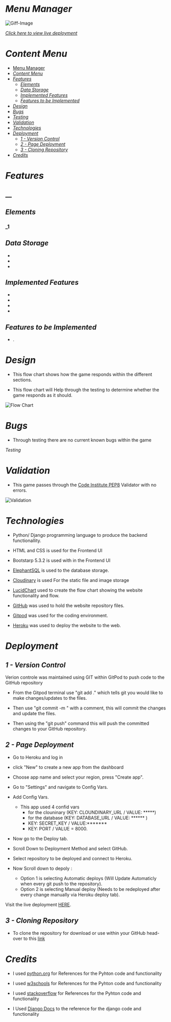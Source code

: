# _Menu Manager_

![Giff-Image](documents/readme-images/game-gif.gif)

[_Click here to view live deployment_](https://menu-manager-32aec1a9f4d5.herokuapp.com)


# _Content Menu_

- [Menu Manager](#menu_manager)
- [_Content Menu_](#content-menu)
- [_Features_](#features)
  - [_Elements_](#game-elements)
  - [_Data Storage_](#data-storage)
  - [_Implemented Features_](#implemented-features)
  - [_Features to be Implemented_](#features-to-be-implemented)
- [_Design_](#design)
- [_Bugs_](#bugs)
- [_Testing_](#testing)
- [_Validation_](#validation)
- [_Technologies_](#technologies)
- [_Deployment_](#deployment)
  - [_1 - Version Control_](#1---version-control)
  - [_2 - Page Deployment_](#2---page-deployment)
  - [_3 - Cloning Repository_](#3---cloning-repository)
- [_Credits_](#credits)

# _Features_

## __
    


## _Elements_

### _1 



## _Data Storage_
 
 * 

 * 

 * 

## _Implemented Features_

 * 

 * 

 * 

 * 
  
## _Features to be Implemented_

 * .

# _Design_
 
 * This flow chart shows how the game responds within the different sections.

 * This flow chart will Help through the testing to determine whether the game responds as it should.

 ![Flow Chart](documents/readme-images/flow-chart.png)

# _Bugs_

 * Through testing there are no current known bugs within the game
 
 _Testing_


# _Validation_

 * This game passes through the [Code Institute PEP8](https://pep8ci.herokuapp.com/) Validator with no errors.

![Validation](documents/readme-images/validation.png)

# _Technologies_

 * Python/ Django programming language to produce the backend functionallity.

 * HTML and CSS is used for the Frontend UI
 
 * Bootstarp 5.3.2 is used with in the Frontend UI
  
 * [ElephantSQL](https://www.elephantsql.com/) is used to the database storage.

 * [Cloudinary](https://cloudinary.com/) is used For the static file and image storage

 * [LucidChart](https://www.lucidchart.com/pages/) used to create the flow chart showing the website functionality and flow.

 * [GitHub](https://www.github.com) was used to hold the website repository files.

 * [Gitpod](https://www.gitpod.io) was used for the coding environment.

 * [Heroku](https://www.heroku.com) was used to deploy the website to the web.


# _Deployment_

## _1 - Version Control_

 Verion controle was maintained using GIT within GitPod to push code to the GitHub repository

 * From the Gitpod terminal use "git add ." which tells git you would like to make changes/updates to the files.

 * Then use "git commit -m " with a comment, this will commit the changes and update the files.

 * Then using the "git push" command this will push the committed changes to your GitHub repository.

## _2 - Page Deployment_

 * Go to Heroku and log in

 * click "New" to create a new app from the dashboard

 * Choose app name and select your region, press "Create app".

 * Go to "Settings" and navigate to Config Vars.

 * Add Config Vars. 
    * This app used 4 confid vars 
        * for the clouninary (KEY: CLOUNDINARY_URL / VALUE: *****)
        * for the database (KEY: DATABASE_URL / VALUE: ****** )
        * KEY: SECRET_KEY / VALUE:*******
        * KEY: PORT / VALUE = 8000.
 
 * Now go to the Deploy tab.
 
 * Scroll Down to Deployment Method and select GitHub.
 
 * Select repository to be deployed and connect to Heroku.
 
 * Now Scroll down to depoly : 
    * Option 1 is selecting Automatic deploys (Will Update Automaticly when every git push to the repository).
    * Option 2 is selecting Manual deploy (Needs to be redeployed after every change manually via Heroku deploy tab).

 Visit the live deployment [HERE](https://menu-manager-32aec1a9f4d5.herokuapp.com).

## _3 - Cloning Repository_

 * To clone the repository for download or use within your GitHub head-over to this [link](https://github.com/git-guides/git-clone) 

# _Credits_

  * I used [python.org](https://www.python.org/) for References for the Pyhton code and functionality

 * I used [w3schools](https://www.w3schools.com/python/default.asp) for References for the Pyhton code and functionality

 * I used [stackoverflow](https://stackoverflow.com/) for References for the Pyhton code and functionality

 * I Used [Django Docs](https://docs.djangoproject.com/en/5.0/) to the reference for the django code and functionality